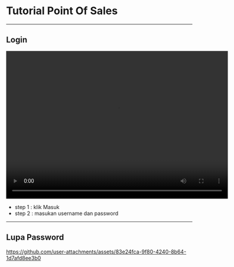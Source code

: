 # Tutorial Point Of Sales

---

## Login 

<video width="600" height="400" controls autoplay loop>
  <source src="https://github.com/user-attachments/assets/d237d93e-6d6a-4512-bcd9-aeced345b6c1" type="video/mp4">
  Your browser does not support the video tag.
</video>

- step 1 : klik Masuk
- step 2 : masukan username dan password

---

## Lupa Password

https://github.com/user-attachments/assets/83e24fca-9f80-4240-8b64-1d7afd8ee3b0

